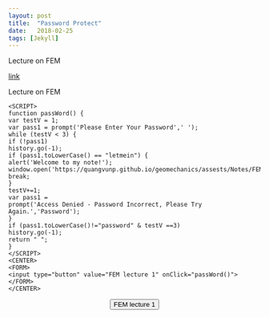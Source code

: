 ```yaml
---
layout: post
title:  "Password Protect"
date:   2018-02-25
tags: [Jekyll]
---
```

Lecture on FEM


[link](https://www.wikihow.com/Password-Protect-a-Web-Page)

Lecture on FEM
~~~~~~
<SCRIPT>
function passWord() {
var testV = 1;
var pass1 = prompt('Please Enter Your Password',' ');
while (testV < 3) {
if (!pass1) 
history.go(-1);
if (pass1.toLowerCase() == "letmein") {
alert('Welcome to my note!');
window.open('https://quangvunp.github.io/geomechanics/assests/Notes/FEM/FDM_1D.PDF');
break;
} 
testV+=1;
var pass1 = 
prompt('Access Denied - Password Incorrect, Please Try Again.','Password');
}
if (pass1.toLowerCase()!="password" & testV ==3) 
history.go(-1);
return " ";
} 
</SCRIPT>
<CENTER>
<FORM>
<input type="button" value="FEM lecture 1" onClick="passWord()">
</FORM>
</CENTER>
~~~~~~

<SCRIPT>
function passWord() {
var testV = 1;
var pass1 = prompt('Please Enter Your Password',' ');
while (testV < 3) {
if (!pass1) 
history.go(-1);
if (pass1.toLowerCase() == "letmein") {
alert('Welcome to my note!');
window.open('https://quangvunp.github.io/geomechanics/assests/Notes/FEM/FDM_1D.PDF');
break;
} 
testV+=1;
var pass1 = 
prompt('Access Denied - Password Incorrect, Please Try Again.','Password');
}
if (pass1.toLowerCase()!="password" & testV ==3) 
history.go(-1);
return " ";
} 
</SCRIPT>
<CENTER>
<FORM>
<input type="button" value="FEM lecture 1" onClick="passWord()">
</FORM>
</CENTER>
     
